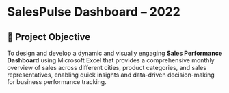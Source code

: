 #  SalesPulse Dashboard – 2022
## 🎯 Project Objective
To design and develop a dynamic and visually engaging **Sales Performance Dashboard** using Microsoft Excel that provides a comprehensive monthly overview of sales across different cities, product categories, and sales representatives, enabling quick insights and data-driven decision-making for business performance tracking.

